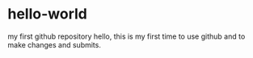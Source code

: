 # hello-world
my first github repository
hello, this is my first time to use github and to make changes and submits.
